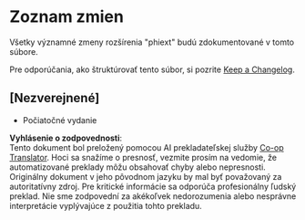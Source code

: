 <!--
CO_OP_TRANSLATOR_METADATA:
{
  "original_hash": "bd0afcb627d5754038537758315cbad7",
  "translation_date": "2025-05-09T05:26:17+00:00",
  "source_file": "code/09.UpdateSamples/Aug/vscode/phiext/CHANGELOG.md",
  "language_code": "sk"
}
-->
# Zoznam zmien

Všetky významné zmeny rozšírenia "phiext" budú zdokumentované v tomto súbore.

Pre odporúčania, ako štruktúrovať tento súbor, si pozrite [Keep a Changelog](http://keepachangelog.com/).

## [Nezverejnené]

- Počiatočné vydanie

**Vyhlásenie o zodpovednosti**:  
Tento dokument bol preložený pomocou AI prekladateľskej služby [Co-op Translator](https://github.com/Azure/co-op-translator). Hoci sa snažíme o presnosť, vezmite prosím na vedomie, že automatizované preklady môžu obsahovať chyby alebo nepresnosti. Originálny dokument v jeho pôvodnom jazyku by mal byť považovaný za autoritatívny zdroj. Pre kritické informácie sa odporúča profesionálny ľudský preklad. Nie sme zodpovední za akékoľvek nedorozumenia alebo nesprávne interpretácie vyplývajúce z použitia tohto prekladu.